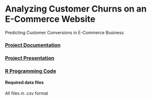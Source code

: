 # Analyzing Customer Churns on an E-Commerce Website
Predicting Customer Conversions in E-Commerce Business

### <a href="https://github.com/das-analyst/predictchurns/blob/a42bccd7214b4a5593ab95ac3c887e6f374ab2df/BI.6.Final.MarkYourCustomers.docx">Project Documentation<a>

### <a href="https://github.com/das-analyst/predictchurns/blob/0701557233d997ae523b703c6600204a40ca14ec/BI.6.Final.MarkYourCustomers.pptx">Project Presentation<a>

### <a href="https://github.com/das-analyst/predictchurns/blob/0701557233d997ae523b703c6600204a40ca14ec/project.R">R Programming Code<a>
#### Required data files
All files in .csv format
